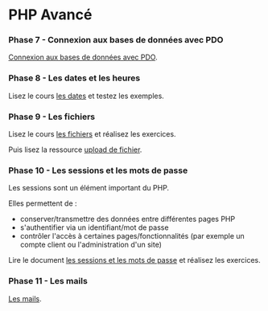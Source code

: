 # PHP Avancé 

### Phase 7 - Connexion aux bases de données avec PDO

[Connexion aux bases de données avec PDO](PHP_07_PDO.html).

### Phase 8 - Les dates et les heures
Lisez le cours [les dates](PHP_08_Dates.html) et testez les exemples.

### Phase 9 - Les fichiers

Lisez le cours [les fichiers](PHP_09_Fichiers.html) et réalisez les exercices. 

Puis lisez la ressource [upload de fichier](PHP_09_Fichiers_upload.html).

### Phase 10 - Les sessions et les mots de passe

Les sessions sont un élément important du PHP. 

Elles permettent de :

* conserver/transmettre des données entre différentes pages PHP 
* s'authentifier via un identifiant/mot de passe 
* contrôler l'accès à certaines pages/fonctionnalités (par exemple un compte client ou l'administration d'un site) 

Lire le document [les sessions et les mots de passe](PHP_10_Sessions_mots_de_passe.html) et réalisez les exercices.

### Phase 11 - Les mails

[Les mails](PHP_11_mails.html).